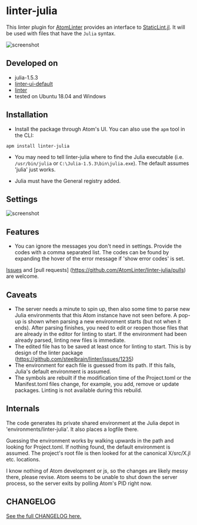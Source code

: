 # linter-julia

This linter plugin for [AtomLinter](https://atomlinter.github.io/)
provides an interface to [StaticLint.jl](https://github.com/julia-vscode/StaticLint.jl).
It will be used with files that have the `Julia` syntax.

![screenshot](https://raw.githubusercontent.com/takbal/linter-julia/master/Screenshot.gif)

## Developed on

* julia-1.5.3
* [linter-ui-default](https://atom.io/packages/linter-ui-default)
* [linter](https://atom.io/packages/linter)
* tested on Ubuntu 18.04 and Windows

## Installation

- Install the package through Atom's UI. You can also use the `apm` tool in the CLI:
```
apm install linter-julia
```

- You may need to tell linter-julia where to find the Julia executable
(i.e. `/usr/bin/julia` or `C:\Julia-1.5.3\bin\julia.exe`). The default assumes 'julia' just works.

- Julia must have the General registry added.

## Settings

![screenshot](https://raw.githubusercontent.com/AtomLinter/linter-julia/master/settings.png)

## Features

* You can ignore the messages you don't need in settings. Provide the codes with a comma separated list.
  The codes can be found by expanding the hover of the error message if 'show error codes' is set.

[Issues](https://github.com/AtomLinter/linter-julia/issues) and [pull requests]
(https://github.com/AtomLinter/linter-julia/pulls) are welcome.


## Caveats

* The server needs a minute to spin up, then also some time to parse new Julia environments that this Atom instance
  have not seen before. A pop-up is shown when parsing a new environment starts (but not when it ends). After parsing finishes, you need to
  edit or reopen those files that are already in the editor for linting to start. If the environment had been already parsed, linting new files is immediate.
* The edited file has to be saved at least once for linting to start. This is by design of the linter package (https://github.com/steelbrain/linter/issues/1235)
* The environment for each file is guessed from its path. If this fails, Julia's default environment is assumed.
* The symbols are rebuilt if the modification time of the Project.toml or the Manifest.toml files change, for example,
you add, remove or update packages. Linting is not available during this rebuild.

## Internals

The code generates its private shared environment at the Julia depot in 'environments/linter-julia'. It also places a logfile there.

Guessing the environment works by walking upwards in the path and looking for Project.toml. If nothing found, the default
environment is assumed. The project's root file is then looked for at the canonical X/src/X.jl etc. locations.

I know nothing of Atom development or js, so the changes are likely messy there, please revise. Atom seems to be
unable to shut down the server process, so the server exits by polling Atom's PID right now.

## CHANGELOG

[See the full CHANGELOG here.](https://github.com/AtomLinter/linter-julia/blob/master/CHANGELOG.md)
